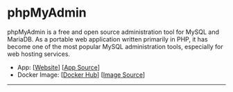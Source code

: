 # phpMyAdmin

phpMyAdmin is a free and open source administration tool for MySQL and MariaDB. As a portable web application written primarily in PHP, it has become one of the most popular MySQL administration tools, especially for web hosting services.

- App: [[Website](http://apps-website)] [[App Source]([http://github-for-the-app](https://github.com/phpmyadmin/phpmyadmin))]
- Docker Image: [[Docker Hub](https://hub.docker.com/)] [[Image Source]([http://github-for-the-image](https://hub.docker.com/r/phpmyadmin/phpmyadmin/))]

---
